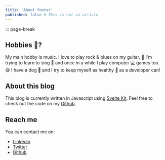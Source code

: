 ```yaml
---
title: 'About footer'
published: false # This is not an article
---
```


::: page-break

## Hobbies :guitar:?

My main hobby is music. I love to play rock & blues on my guitar. :guitar: I'm trying to learn to sing :microphone: and once in a while I play computer :computer: games too. :smile: I have a dog :dog: and I try to keep myself as healthy :muscle: as a developer can!

## About this blog

This blog is currently written in Javascript using [Svelte Kit](https://kit.svelte.dev/). Feel free to check out the code on my [Github](https://github.com/angelblanco).

## Reach me

You can contact me on:

- [Linkedin](https://www.linkedin.com/in/ángel-luis-blanco-mateos-41137b14b)
- [Twitter](https://twitter.com/angelblancodev)
- [Github](https://github.com/angelblanco)
